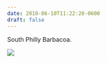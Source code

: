 ```yaml
---
date: 2018-06-10T11:22:20-0600
draft: false
---
```


South Philly Barbacoa.

![](/images/2018/f6d0361a6e.jpg)

